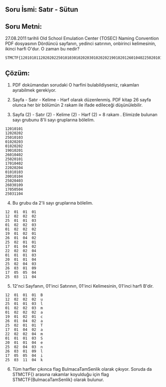 ## Soru İsmi: Satır - Sütun

## Soru Metni: 
27.08.2011 tarihli Old School Emulation Center (TOSEC) Naming Convention PDF dosyasının Dördüncü sayfanın, yedinci satırının, onbirinci kelimesinin, ikinci harfi O'dur.  O zaman bu nedir?
```
STMCTF{12010101120202022501010301020203010202021901020126010402250201011701040222020204010101032001010425020403260301091705050425031104}
```
## Çözüm: 

1. PDF dokümandan sorudaki O harfini bulabildiyseniz, rakamları ayrabilmek gerekiyor. 

2. Sayfa - Satır - Kelime - Harf olarak düzenlenmiş. PDF kitap 26 sayfa olunca her bir bölümün 2 rakam ile ifade edileceği düşünülebilir. 

3. Sayfa (2) - Satır (2) - Kelime (2) - Harf (2) = 8 rakam . Elimizde bulunan sayı grubunu 8'li sayı gruplarına bölelim.

```
12010101
12020202
25010103
01020203
01020202
19010201
26010402
25020101
17010402
22020204
01010103
20010104
25020403
26030109
17050504
25031104
```

4. Bu grubu da 2'li sayı gruplarına bölelim.
```
12 	01 	01 	01
12 	02 	02 	02
25 	01 	01 	03
01 	02 	02 	03
01 	02 	02 	02
19 	01 	02 	01
26 	01 	04 	02
25 	02 	01 	01
17 	01 	04 	02
22 	02 	02 	04
01 	01 	01 	03
20 	01 	01 	04
25 	02 	04 	03
26 	03 	01 	09
17 	05 	05 	04
25 	03 	11 	04
```

5. 12'nci Sayfanın, 01'inci Satırının, 01'inci Kelimesinin, 01'inci harfi B'dir. 

```
12 	01 	01 	01 	B
12	02	02	02	u
25	01	01	03	l
01	02	02	03	m
01	02	02	02	a
19	01	02	01	c
26	01	04	02	a
25	02	01	01	T
17	01	04	02	a
22	02	02	04	m
01	01	01	03	S
20	01	01	04	e
25	02	04	03	n
26	03	01	09	l
17	05	05	04	i
25	03	11	04	k
```

6. Tüm harfler çıkınca flag BulmacaTamSenlik olarak çıkıyor. Soruda da STMCTF{} arasına rakamlar koyulduğu için flag STMCTF{BulmacaTamSenlik} olarak bulunur.
